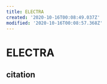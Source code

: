 ```yaml
---
title: ELECTRA
created: '2020-10-16T00:08:49.037Z'
modified: '2020-10-16T00:08:57.368Z'
---
```


# ELECTRA

## citation

```
```
